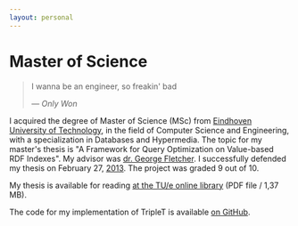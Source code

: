 ```yaml
---
layout: personal
---
```


# Master of Science

> I wanna be an engineer, so freakin' bad
> 
> — _Only Won_

I acquired the degree of Master of Science (MSc) from [Eindhoven University of Technology](http://www.tue.nl/), in the field of Computer Science and Engineering, with a specialization in Databases and Hypermedia. The topic for my master's thesis is "A Framework for Query Optimization on Value-based RDF Indexes". My advisor was [dr. George Fletcher](http://www.win.tue.nl/~gfletche/). I successfully defended my thesis on February 27, [2013](http://www.win.tue.nl/lotgevallen/msc-cse.htm#2013). The project was graded 9 out of 10.

My thesis is available for reading [at the TU/e online library](http://alexandria.tue.nl/extra1/afstversl/wsk-i/wolff2013.pdf) (PDF file / 1,37 MB).

The code for my implementation of TripleT is available [on GitHub](https://github.com/b-w/TripleT).

